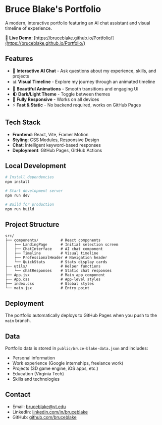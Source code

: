 # Bruce Blake's Portfolio

A modern, interactive portfolio featuring an AI chat assistant and visual timeline of experience.

🔗 **Live Demo**: [https://bruceblake.github.io/Portfolio/](https://bruceblake.github.io/Portfolio/)

## Features

- 🤖 **Interactive AI Chat** - Ask questions about my experience, skills, and projects
- 📊 **Visual Timeline** - Explore my journey through an animated timeline
- 🎨 **Beautiful Animations** - Smooth transitions and engaging UI
- 🌓 **Dark/Light Theme** - Toggle between themes
- 📱 **Fully Responsive** - Works on all devices
- ⚡ **Fast & Static** - No backend required, works on GitHub Pages

## Tech Stack

- **Frontend**: React, Vite, Framer Motion
- **Styling**: CSS Modules, Responsive Design
- **Chat**: Intelligent keyword-based responses
- **Deployment**: GitHub Pages, GitHub Actions

## Local Development

```bash
# Install dependencies
npm install

# Start development server
npm run dev

# Build for production
npm run build
```

## Project Structure

```
src/
├── components/          # React components
│   ├── LandingPage      # Initial selection screen
│   ├── ChatInterface    # AI chat component
│   ├── Timeline         # Visual timeline
│   ├── ProfessionalHeader # Navigation header
│   └── QuickStats       # Stats display cards
├── utils/               # Helper functions
│   └── chatResponses    # Static chat responses
├── App.jsx              # Main app component
├── App.css              # App-level styles
├── index.css            # Global styles
└── main.jsx             # Entry point
```

## Deployment

The portfolio automatically deploys to GitHub Pages when you push to the `main` branch.

## Data

Portfolio data is stored in `public/bruce-blake-data.json` and includes:
- Personal information
- Work experience (Google internships, freelance work)
- Projects (3D game engine, iOS apps, etc.)
- Education (Virginia Tech)
- Skills and technologies

## Contact

- Email: bruceblake@vt.edu
- LinkedIn: [linkedin.com/in/bruceblake](https://linkedin.com/in/bruceblake)
- GitHub: [github.com/bruceblake](https://github.com/bruceblake)